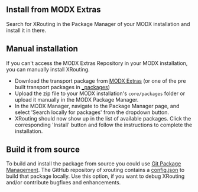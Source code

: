 ## Install from MODX Extras

Search for XRouting in the Package Manager of your MODX installation and install it
in there.

## Manual installation

If you can't access the MODX Extras Repository in your MODX installation, you
can manually install XRouting.

* Download the transport package from [MODX Extras](https://modx.com/extras/package/xrouting) (or one of the pre built transport packages in [_packages](https://github.com/Jako/xrouting/tree/master/_packages))
* Upload the zip file to your MODX installation's `core/packages` folder or upload it manually in the MODX Package Manager.
* In the MODX Manager, navigate to the Package Manager page, and select 'Search locally for packages' from the dropdown button.
* XRouting should now show up in the list of available packages. Click the corresponding 'Install' button and follow the instructions to complete the installation.

## Build it from source

To build and install the package from source you could use [Git Package
Management](https://github.com/TheBoxer/Git-Package-Management). The GitHub
repository of xrouting contains a
[config.json](https://github.com/Jako/xrouting/blob/master/_build/config.json)
to build that package locally. Use this option, if you want to debug XRouting
and/or contribute bugfixes and enhancements.
